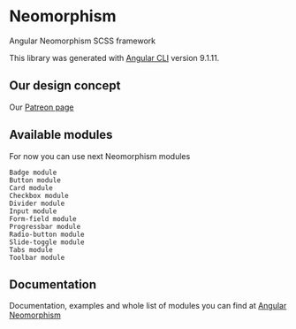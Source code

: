 # Neomorphism
Angular Neomorphism SCSS framework

This library was generated with [Angular CLI](https://github.com/angular/angular-cli) version 9.1.11.

## Our design concept

Our [Patreon page](https://www.patreon.com/neomorphism)

## Available modules

For now you can use next Neomorphism modules
```
Badge module
Button module
Card module
Checkbox module
Divider module
Input module
Form-field module
Progressbar module
Radio-button module
Slide-toggle module
Tabs module
Toolbar module
```

## Documentation

Documentation, examples and whole list of modules you can find at [Angular Neomorphism](https://angular-neomorphism.web.app/)